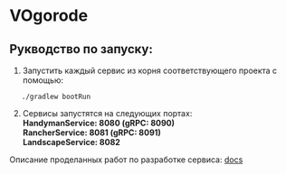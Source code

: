 # VOgorode
## Рукводство по запуску:
1. Запустить каждый сервис из корня соответствующего проекта с помощью:
```
   ./gradlew bootRun
```
2. Сервисы запустятся на следующих портах:  
    <b>HandymanService: 8080 (gRPC: 8090)</b>  
    <b>RancherService: 8081 (gRPC: 8091)</b>  
    <b>LandscapeService: 8082</b>

Описание проделанных работ по разработке сервиса: [docs](./docs)
    